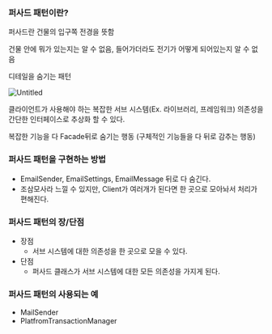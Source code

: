 ### 퍼사드 패턴이란?

퍼사드란 건물의 입구쪽 전경을 뜻함

건물 안에 뭐가 있는지는 알 수 없음, 들어가더라도 전기가 어떻게 되어있는지 알 수 없음

디테일을 숨기는 패턴

![Untitled](https://s3-us-west-2.amazonaws.com/secure.notion-static.com/5dcb1247-075e-494b-8fab-818649c27eba/Untitled.png)

클라이언트가 사용해야 하는 복잡한 서브 시스템(Ex. 라이브러리, 프레임워크) 의존성을 간단한 인터페이스로 추상화 할 수 있다.

복잡한 기능을 다 Facade뒤로 숨기는 행동 (구체적인 기능들을 다 뒤로 감추는 행동)

### 퍼사드 패턴을 구현하는 방법

- EmailSender, EmailSettings, EmailMessage 뒤로 다 숨긴다.
- 조삼모사라 느낄 수 있지만, Client가 여러개가 된다면 한 곳으로 모아놔서 처리가 편해진다.

### 퍼사드 패턴의 장/단점

- 장점
    - 서브 시스템에 대한 의존성을 한 곳으로 모을 수 있다.
- 단점
    - 퍼사드 클래스가 서브 시스템에 대한 모든 의존성을 가지게 된다.

### 퍼사드 패턴의 사용되는 예

- MailSender
- PlatfromTransactionManager
